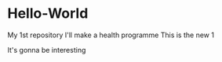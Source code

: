 # Hello-World
My 1st repository
I'll make a health programme 
This is the new 1

It's gonna be interesting

 
